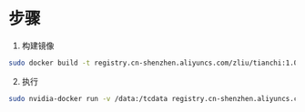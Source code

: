 # 步骤

1. 构建镜像

```sh
sudo docker build -t registry.cn-shenzhen.aliyuncs.com/zliu/tianchi:1.0 /home/zliu/tianchi
```

2. 执行

```sh
sudo nvidia-docker run -v /data:/tcdata registry.cn-shenzhen.aliyuncs.com/zliu/tianchi:1.0 sh run.sh
```
